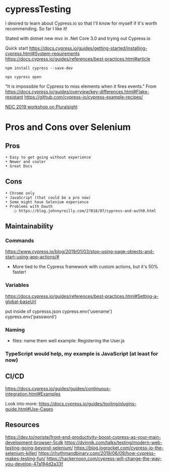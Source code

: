 # cypressTesting
I desired to learn about Cypress.io so that I'll know for myself if it's worth recommending. So far I like it!

Stated with dotnet new mvc in .Net Core 3.0 and trying out Cypress.io

Quick start
https://docs.cypress.io/guides/getting-started/installing-cypress.html#System-requirements
https://docs.cypress.io/guides/references/best-practices.html#article

```npm install cypress --save-dev```

```npx cypress open```

"It is impossible for Cypress to miss elements when it fires events."
From <https://docs.cypress.io/guides/overview/key-differences.html#Flake-resistant> 
https://github.com/cypress-io/cypress-example-recipes/

[NDC 2019 workshop on Pluralsight](https://app.pluralsight.com/course-player?course=ng-conf-19-testing-cypress-io&author=ng-conf&name=6bc8bea6-1905-4595-8fc8-4c4426e627c6&clip=0&mode=live)

# Pros and Cons over Selenium
## Pros
	• Easy to get going without experience
	• Newer and cooler
	• Great Docs

## Cons
	• Chrome only
	• JavaScript (that could be a pro now)
	• Some might have Selenium experience
	• Problems with Oauth
		○ https://blog.johnnyreilly.com/2?018/07/cypress-and-auth0.html

## Maintainability 

### Commands

https://www.cypress.io/blog/2019/01/03/stop-using-page-objects-and-start-using-app-actions/#
* More tied to the Cypress framework with custom actions, but it's 50% faster!
	
### Variables

https://docs.cypress.io/guides/references/best-practices.html#Setting-a-global-baseUrl

put inside of cypresss.json
cypress.env('usename')
cypress.env('password')

### Naming

* files: name them well example: Registering the User.js

### TypeScript would help, my example is JavaScript (at least for now)


## CI/CD

https://docs.cypress.io/guides/guides/continuous-integration.html#Examples

Look into more: https://docs.cypress.io/guides/tooling/plugins-guide.html#Use-Cases

## Resources
https://dev.to/noriste/front-end-productivity-boost-cypress-as-your-main-development-browser-5cdk
https://dvinnik.com/talks/testing/modern-web-testing-going-beyond-selenium/
https://blog.logrocket.com/cypress-io-the-selenium-killer/
https://rhythmandbinary.com/2019/06/09/how-cypress-makes-testing-fun/
https://hackernoon.com/cypress-will-change-the-way-you-develop-47a194d2a33f
